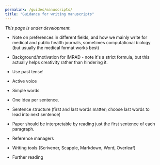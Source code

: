 ```yaml
---
permalink: /guides/manuscripts/
title: "Guidance for writing manuscripts"
---
```


_This page is under development._ 

- Note on preferences in different fields, and how we mainly write for medical and public health journals, sometimes computational biology (but usually the medical format works best) 
- Background/motivation for IMRAD - note it's a strict formula, but this actually helps creativity rather than hindering it. 
- Use past tense! 
- Active voice 
- Simple words 
- One idea per sentence. 
- Sentence structure (first and last words matter; choose last words to lead into next sentence)
- Paper should be interpretable by reading just the first sentence of each paragraph. 

- Reference managers 
- Writing tools (Scrivener, Scapple, Markdown, Word, Overleaf)

- Further reading 